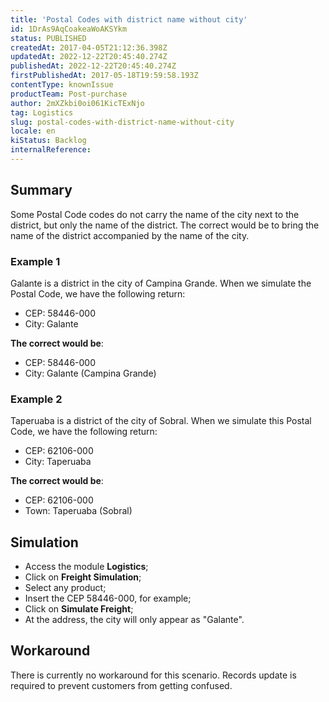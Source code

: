 ```yaml
---
title: 'Postal Codes with district name without city'
id: 1DrAs9AqCoakeaWoAKSYkm
status: PUBLISHED
createdAt: 2017-04-05T21:12:36.398Z
updatedAt: 2022-12-22T20:45:40.274Z
publishedAt: 2022-12-22T20:45:40.274Z
firstPublishedAt: 2017-05-18T19:59:58.193Z
contentType: knownIssue
productTeam: Post-purchase
author: 2mXZkbi0oi061KicTExNjo
tag: Logistics
slug: postal-codes-with-district-name-without-city
locale: en
kiStatus: Backlog
internalReference: 
---
```


## Summary

Some Postal Code codes do not carry the name of the city next to the district, but only the name of the district. The correct would be to bring the name of the district accompanied by the name of the city.

### Example 1

Galante is a district in the city of Campina Grande. When we simulate the Postal Code, we have the following return:

- CEP: 58446-000
- City: Galante

**The correct would be**:

- CEP: 58446-000
- City: Galante (Campina Grande)

### Example 2

Taperuaba is a district of the city of Sobral. When we simulate this Postal Code, we have the following return:

- CEP: 62106-000
- City: Taperuaba

**The correct would be**:

- CEP: 62106-000
- Town: Taperuaba (Sobral)

## Simulation

- Access the module **Logistics**;
- Click on **Freight Simulation**;
- Select any product;
- Insert the CEP 58446-000, for example;
- Click on **Simulate Freight**;
- At the address, the city will only appear as "Galante".

## Workaround

There is currently no workaround for this scenario. Records update is required to prevent customers from getting confused.

